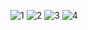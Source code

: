 ![1](https://github.com/JEWE7ER/PointAndClick/assets/103783547/bbd15a60-fc8a-406c-b09a-f41cbf29dc4f)
![2](https://github.com/JEWE7ER/PointAndClick/assets/103783547/ebe1ffa7-60f3-4391-b5fd-cce5bffb184e)
![3](https://github.com/JEWE7ER/PointAndClick/assets/103783547/3efb3eb2-72d0-4d6c-9785-65bc3b801bb2)
![4](https://github.com/JEWE7ER/PointAndClick/assets/103783547/d7676ddf-574f-43b2-8587-246a65f05037)




